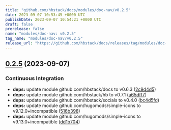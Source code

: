 ```yaml
---
title: "github.com/hbstack/docs/modules/doc-nav/v0.2.5"
date: 2023-09-07 10:53:45 +0000 UTC
publishDate: 2023-09-07 10:54:21 +0000 UTC
draft: false
prerelease: false
name: "modules/doc-nav: v0.2.5"
tag_name: "modules/doc-nav/v0.2.5"
release_url: "https://github.com/hbstack/docs/releases/tag/modules/doc-nav/v0.2.5"
---
```


## [0.2.5](https://github.com/hbstack/docs/compare/modules/doc-nav/v0.2.4...modules/doc-nav/v0.2.5) (2023-09-07)


### Continuous Integration

* **deps:** update module github.com/hbstack/docs to v0.6.3 ([2c9d4d5](https://github.com/hbstack/docs/commit/2c9d4d5130a966793eb0eb641395b3da8269df9d))
* **deps:** update module github.com/hbstack/hb to v0.7.1 ([a65dff7](https://github.com/hbstack/docs/commit/a65dff7ff57f3aeee74ee68a1c240efad91f2057))
* **deps:** update module github.com/hbstack/socials to v0.4.0 ([bc4d5fd](https://github.com/hbstack/docs/commit/bc4d5fd0d1bfadda68b7d7ac156dde50f1e47b33))
* **deps:** update module github.com/hugomods/simple-icons to v9.12.0+incompatible ([516b398](https://github.com/hbstack/docs/commit/516b398f425d41627cc3b5bc9d627d66e25cb1a3))
* **deps:** update module github.com/hugomods/simple-icons to v9.13.0+incompatible ([dd1b704](https://github.com/hbstack/docs/commit/dd1b704b953689901a506829e1af8c888905d6c2))

